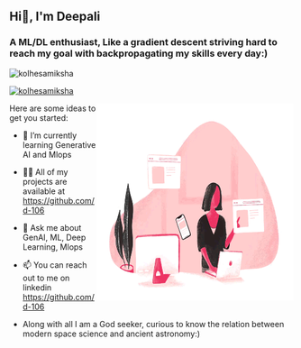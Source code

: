 ## Hi👋, I'm Deepali

### A ML/DL enthusiast, Like a gradient descent striving hard to reach my goal with backpropagating my skills every day:)

<p align="left"> <img src="https://komarev.com/ghpvc/?username=kolhesamiksha&label=Profile%20views&color=0e75b6&style=flat" alt="kolhesamiksha" /> </p>

<p align="left"> <a href="https://github.com/ryo-ma/github-profile-trophy"><img src="https://github-profile-trophy.vercel.app/?username=kolhesamiksha" alt="kolhesamiksha" /></a> </p>

<p><img align="right" alt="gif" src="https://github.com/kolhesamiksha/kolhesamiksha/blob/main/img.gif" width="350" height="350" /></p>


Here are some ideas to get you started:

- 🌱 I’m currently learning Generative AI and Mlops

- 👨‍💻 All of my projects are available at https://github.com/d-106

- 💬 Ask me about GenAI, ML, Deep Learning, Mlops

- 📫 You can reach out to me on linkedin https://github.com/d-106

- Along with all I am a God seeker, curious to know the relation between modern space science and ancient astronomy:)

